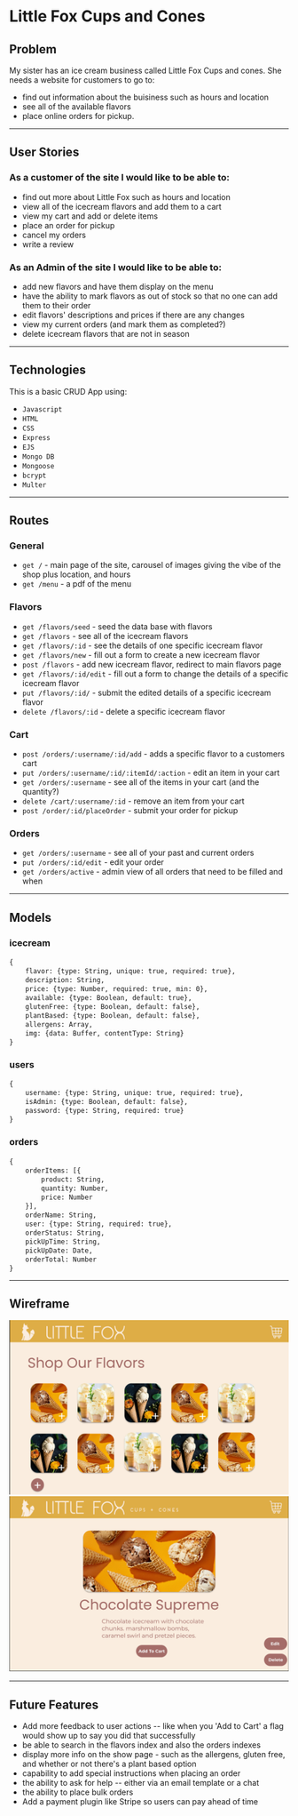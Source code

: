 # Little Fox Cups and Cones 

## Problem
My sister has an ice cream business called Little Fox Cups and cones. She needs a website for customers to go to:
- find out information about the buisiness such as hours and location
- see all of the available flavors
- place online orders for pickup. 
---
## User Stories
### As a customer of the site I would like to be able to:
- find out more about Little Fox such as hours and location
- view all of the icecream flavors and add them to a cart
- view my cart and add or delete items
- place an order for pickup 
- cancel my orders
- write a review 

### As an Admin of the site I would like to be able to:
- add new flavors and have them display on the menu 
- have the ability to mark flavors as out of stock so that no one can add them to their order
- edit flavors' descriptions and prices if there are any changes
- view my current orders (and mark them as completed?)
- delete icecream flavors that are not in season
---
## Technologies 
This is a basic CRUD App using:
- `Javascript`
- `HTML`
- `CSS`
- `Express`
- `EJS`
- `Mongo DB`
- `Mongoose`
- `bcrypt`
- `Multer`
---
## Routes
### General 
- `get /` - main page of the site, carousel of images giving the vibe of the shop plus location, and hours
- `get /menu` - a pdf of the menu
### Flavors 
- `get /flavors/seed` - seed the data base with flavors
- `get /flavors` - see all of the icecream flavors  
- `get /flavors/:id` - see the details of one specific icecream flavor
- `get /flavors/new` - fill out a form to create a new icecream flavor 
- `post /flavors` - add new icecream flavor, redirect to main flavors page
- `get /flavors/:id/edit` - fill out a form to change the details of a specific icecream flavor
- `put /flavors/:id/` - submit the edited details of a specific icecream flavor
- `delete /flavors/:id` - delete a specific icecream flavor 

### Cart 
- `post /orders/:username/:id/add` - adds a specific flavor to a customers cart 
- `put /orders/:username/:id/:itemId/:action` - edit an item in your cart
- `get /orders/:username` - see all of the items in your cart (and the quantity?)
- `delete /cart/:username/:id` - remove an item from your cart 
- `post /order/:id/placeOrder` - submit your order for pickup 

### Orders
- `get /orders/:username` - see all of your past and current orders 
- `put /orders/:id/edit` - edit your order
- `get /orders/active` - admin view of all orders that need to be filled and when
---
## Models
### icecream
```
{
    flavor: {type: String, unique: true, required: true},
    description: String,
    price: {type: Number, required: true, min: 0}, 
    available: {type: Boolean, default: true},
    glutenFree: {type: Boolean, default: false},
    plantBased: {type: Boolean, default: false},
    allergens: Array,  
    img: {data: Buffer, contentType: String}  
}
```
### users
```
{
    username: {type: String, unique: true, required: true},
    isAdmin: {type: Boolean, default: false},
    password: {type: String, required: true}
}
```
### orders 
```
{
    orderItems: [{
        product: String,
        quantity: Number,
        price: Number
    }], 
    orderName: String,
    user: {type: String, required: true},
    orderStatus: String,
    pickUpTime: String,
    pickUpDate: Date,
    orderTotal: Number
}
```
---
## Wireframe

![All Flavors](./littlefox_index.png)
![One Flavors](./littlefox_show.png)

---
## Future Features
- Add more feedback to user actions -- like when you 'Add to Cart' a flag would show up to say you did that successfully
- be able to search in the flavors index and also the orders indexes
- display more info on the show page - such as the allergens, gluten free, and whether or not there's a plant based option
- capability to add special instructions when placing an order
- the ability to ask for help -- either via an email template or a chat 
- the ability to place bulk orders 
- Add a payment plugin like Stripe so users can pay ahead of time